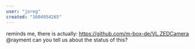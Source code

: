 ```yaml
---
user: "joreg"
created: "1604954265"
---
```


reminds me, there is actually: https://github.com/m-box-de/VL.ZEDCamera
@rayment can you tell us about the status of this?
